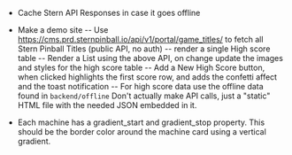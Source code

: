 - Cache Stern API Responses in case it goes offline
- Make a demo site
    -- Use https://cms.prd.sternpinball.io/api/v1/portal/game_titles/ to fetch all Stern Pinball Titles (public API, no auth)
    -- render a single High score table
    -- Render a List using the above API, on change update the images and styles for the high score table
    -- Add a New High Score button, when clicked highlights the first score row, and adds the confetti affect and the toast notification
    -- For high score data use the offline data found in `backend/offline`  Don't actually make API calls, just a "static" HTML file with the needed JSON embedded in it.

- Each machine has a gradient_start and gradient_stop property.  This should be the border color around the machine card using a vertical gradient.
